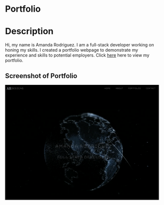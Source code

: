 # Portfolio

# Description
Hi, my name is Amanda Rodriguez. I am a full-stack developer working on honing my skills. I created a portfolio webpage to demonstrate my experience and skills to potential employers. Click <a href="https://amandardz.github.io/Portfolio/">here</a> here to view my portfolio.


## Screenshot of Portfolio
<img src="assets/images/portfolio.png" alt="Image of portfolio">

